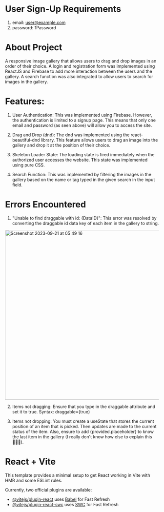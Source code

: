 # User Sign-Up Requirements

1. email: user@example.com
2. password: 1Password

# About Project

A responsive image gallery that allows users to drag and drop images in an order of their choice. A login and registration form was implemented using ReactJS and Firebase to add more interaction between the users and the gallery. A search function was also integrated to allow users to search for images in the gallery.

# Features:

1. User Authentication: This was implemented using Firebase. However, the authentication is limited to a signup page. This means that only one email and password (as seen above) will allow you to access the site.
 
2. Drag and Drop (dnd): The dnd was implemented using the react-beautiful-dnd library. This feature allows users to drag an image into the gallery and drop it at the position of their choice.

3. Skeleton Loader State: The loading state is fired immediately when the authorized user accesses the website. This state was implemented using pure CSS.

4. Search Function: This was implemented by filtering the images in the gallery based on the name or tag typed in the given search in the input field.

# Errors Encountered

1. "Unable to find draggable with id: {DataID}": This error was resolved by converting the draggable id data key of each item in the gallery to string.
    
<img width="556" alt="Screenshot 2023-09-21 at 05 49 16" src="https://github.com/pHanToMcaNCoDE/Photon-Gallery/assets/113244998/c3242019-3f15-4684-acae-8c71f3f1a582">

2. Items not dragging: Ensure that you type in the draggable attribute and set it to true. Syntax:
   draggable={true}

3. Items not dropping: You must create a useState that stores the current position of an item that is picked. Then updates are made to the current status of the item. Also, ensure to add {provided.placeholder} to know the last item in the gallery (I really don't know how else to explain this 🤷🏽‍♂️).




# React + Vite

This template provides a minimal setup to get React working in Vite with HMR and some ESLint rules.

Currently, two official plugins are available:

- [@vitejs/plugin-react](https://github.com/vitejs/vite-plugin-react/blob/main/packages/plugin-react/README.md) uses [Babel](https://babeljs.io/) for Fast Refresh
- [@vitejs/plugin-react-swc](https://github.com/vitejs/vite-plugin-react-swc) uses [SWC](https://swc.rs/) for Fast Refresh
